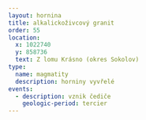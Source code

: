 ```yaml
---
layout: hornina
title: alkalickoživcový granit
order: 55
location:
  x: 1022740
  y: 858736
  text: Z lomu Krásno (okres Sokolov)
type:
  name: magmatity
  description: horniny vyvřelé
events:
  - description: vznik čediče
    geologic-period: tercier
---
```


